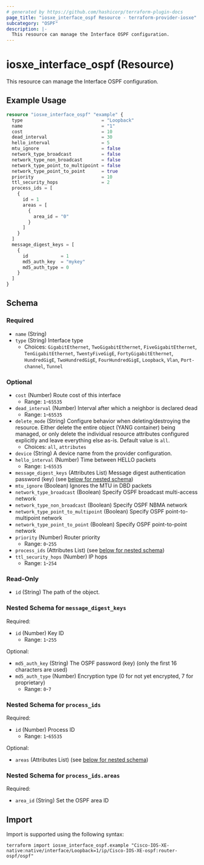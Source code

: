 ```yaml
---
# generated by https://github.com/hashicorp/terraform-plugin-docs
page_title: "iosxe_interface_ospf Resource - terraform-provider-iosxe"
subcategory: "OSPF"
description: |-
  This resource can manage the Interface OSPF configuration.
---
```


# iosxe_interface_ospf (Resource)

This resource can manage the Interface OSPF configuration.

## Example Usage

```terraform
resource "iosxe_interface_ospf" "example" {
  type                             = "Loopback"
  name                             = "1"
  cost                             = 10
  dead_interval                    = 30
  hello_interval                   = 5
  mtu_ignore                       = false
  network_type_broadcast           = false
  network_type_non_broadcast       = false
  network_type_point_to_multipoint = false
  network_type_point_to_point      = true
  priority                         = 10
  ttl_security_hops                = 2
  process_ids = [
    {
      id = 1
      areas = [
        {
          area_id = "0"
        }
      ]
    }
  ]
  message_digest_keys = [
    {
      id            = 1
      md5_auth_key  = "mykey"
      md5_auth_type = 0
    }
  ]
}
```

<!-- schema generated by tfplugindocs -->
## Schema

### Required

- `name` (String)
- `type` (String) Interface type
  - Choices: `GigabitEthernet`, `TwoGigabitEthernet`, `FiveGigabitEthernet`, `TenGigabitEthernet`, `TwentyFiveGigE`, `FortyGigabitEthernet`, `HundredGigE`, `TwoHundredGigE`, `FourHundredGigE`, `Loopback`, `Vlan`, `Port-channel`, `Tunnel`

### Optional

- `cost` (Number) Route cost of this interface
  - Range: `1`-`65535`
- `dead_interval` (Number) Interval after which a neighbor is declared dead
  - Range: `1`-`65535`
- `delete_mode` (String) Configure behavior when deleting/destroying the resource. Either delete the entire object (YANG container) being managed, or only delete the individual resource attributes configured explicitly and leave everything else as-is. Default value is `all`.
  - Choices: `all`, `attributes`
- `device` (String) A device name from the provider configuration.
- `hello_interval` (Number) Time between HELLO packets
  - Range: `1`-`65535`
- `message_digest_keys` (Attributes List) Message digest authentication password (key) (see [below for nested schema](#nestedatt--message_digest_keys))
- `mtu_ignore` (Boolean) Ignores the MTU in DBD packets
- `network_type_broadcast` (Boolean) Specify OSPF broadcast multi-access network
- `network_type_non_broadcast` (Boolean) Specify OSPF NBMA network
- `network_type_point_to_multipoint` (Boolean) Specify OSPF point-to-multipoint network
- `network_type_point_to_point` (Boolean) Specify OSPF point-to-point network
- `priority` (Number) Router priority
  - Range: `0`-`255`
- `process_ids` (Attributes List) (see [below for nested schema](#nestedatt--process_ids))
- `ttl_security_hops` (Number) IP hops
  - Range: `1`-`254`

### Read-Only

- `id` (String) The path of the object.

<a id="nestedatt--message_digest_keys"></a>
### Nested Schema for `message_digest_keys`

Required:

- `id` (Number) Key ID
  - Range: `1`-`255`

Optional:

- `md5_auth_key` (String) The OSPF password (key) (only the first 16 characters are used)
- `md5_auth_type` (Number) Encryption type (0 for not yet encrypted, 7 for proprietary)
  - Range: `0`-`7`


<a id="nestedatt--process_ids"></a>
### Nested Schema for `process_ids`

Required:

- `id` (Number) Process ID
  - Range: `1`-`65535`

Optional:

- `areas` (Attributes List) (see [below for nested schema](#nestedatt--process_ids--areas))

<a id="nestedatt--process_ids--areas"></a>
### Nested Schema for `process_ids.areas`

Required:

- `area_id` (String) Set the OSPF area ID

## Import

Import is supported using the following syntax:

```shell
terraform import iosxe_interface_ospf.example "Cisco-IOS-XE-native:native/interface/Loopback=1/ip/Cisco-IOS-XE-ospf:router-ospf/ospf"
```
